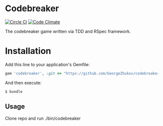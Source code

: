 Codebreaker
===========
[![Circle CI](https://circleci.com/gh/GeorgeZhukov/codebreaker.svg?style=svg)](https://circleci.com/gh/GeorgeZhukov/codebreaker)
[![Code Climate](https://codeclimate.com/github/GeorgeZhukov/codebreaker/badges/gpa.svg)](https://codeclimate.com/github/GeorgeZhukov/codebreaker)

The codebreaker game written via TDD and RSpec framework.

# Installation
Add this line to your application's Gemfile:

```ruby
gem 'codebreaker', :git => "https://github.com/GeorgeZhukov/codebreaker.git"
```

And then execute:

    $ bundle


## Usage

Clone repo and run ./bin/codebreaker
